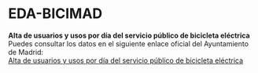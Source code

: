# EDA-BICIMAD

<p>
  <strong>Alta de usuarios y usos por día del servicio público de bicicleta eléctrica</strong><br>
  Puedes consultar los datos en el siguiente enlace oficial del Ayuntamiento de Madrid: <br>
  <a href="https://datos.madrid.es/sites/v/index.jsp?vgnextoid=6d8bdae2be63c410VgnVCM1000000b205a0aRCRD&vgnextchannel=374512b9ace9f310VgnVCM100000171f5a0aRCRD" target="_blank">
    Alta de usuarios y usos por día del servicio público de bicicleta eléctrica
  </a>
</p>
